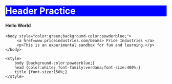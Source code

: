 <!DOCTYPE html>
<html>
    <h1 style="color:white; background:blue;">Header Practice</h1>
    <h4>
        Hello World
    </h4>
    
    <body style="color:green;background-color:powderblue;">    
         <a href=www.priceindustries.com/beams> Price Industries </a>
         <p>This is an experimental sandbox for fun and learning.</p>
    </body> 
    
    <style>     
        body {background-color:powderblue;}
        head {color:white; font-family:verdana;font-size:400%;}
        title {font-size:150%;}
    </style>

    

</html>


